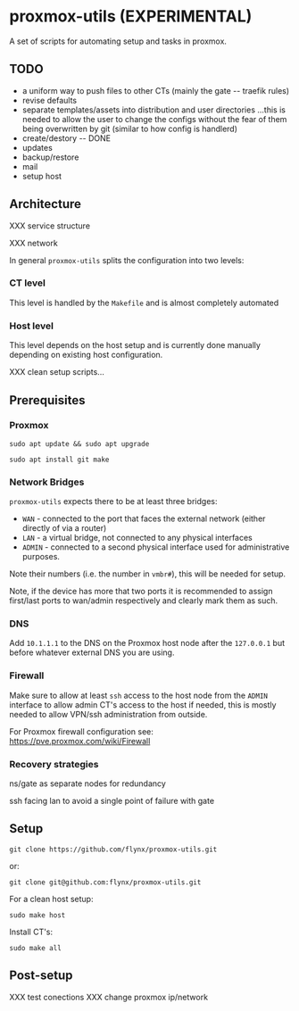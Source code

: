 # proxmox-utils (EXPERIMENTAL)

A set of scripts for automating setup and tasks in proxmox.

## TODO
- a uniform way to push files to other CTs (mainly the gate -- traefik rules)
- revise defaults
- separate templates/assets into distribution and user directories
  ...this is needed to allow the user to change the configs without the 
  fear of them being overwritten by git (similar to how config is handlerd)
- create/destory -- DONE
- updates
- backup/restore
- mail
- setup host


## Architecture

XXX service structure

XXX network

In general `proxmox-utils` splits the configuration into two levels:


### CT level  

This level is handled by the `Makefile` and is almost completely automated


### Host level

This level depends on the host setup and is currently done manually 
depending on existing host configuration.

XXX clean setup scripts...
  


## Prerequisites

### Proxmox

```shell
sudo apt update && sudo apt upgrade
```

```shell
sudo apt install git make 
```


### Network Bridges

`proxmox-utils` expects there to be at least three bridges:
- `WAN` - connected to the port that faces the external network (either 
  directly of via a router)
- `LAN` - a virtual bridge, not connected to any physical interfaces
- `ADMIN` - connected to a second physical interface used for 
  administrative purposes.

Note their numbers (i.e. the number in `vmbr#`), this will be needed for 
setup.

Note, if the device has more that two ports it is recommended to assign 
first/last ports to wan/admin respectively and clearly mark them as such.


### DNS

Add `10.1.1.1` to the DNS on the Proxmox host node after the `127.0.0.1`
but before whatever external DNS you are using.


### Firewall

Make sure to allow at least `ssh` access to the host node from the `ADMIN` 
interface to allow admin CT's access to the host if needed, this is mostly
needed to allow VPN/ssh administration from outside.

For Proxmox firewall configuration see:
https://pve.proxmox.com/wiki/Firewall


### Recovery strategies

ns/gate as separate nodes for redundancy

ssh facing lan to avoid a single point of failure with gate



## Setup

```shell
git clone https://github.com/flynx/proxmox-utils.git
```
or:
```shell
git clone git@github.com:flynx/proxmox-utils.git
```


For a clean host setup:
```shell
sudo make host
```


Install CT's:
```shell
sudo make all
```


## Post-setup

XXX test conections
XXX change proxmox ip/network




